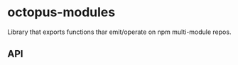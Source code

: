 # octopus-modules

Library that exports functions thar emit/operate on npm multi-module repos.

## API

